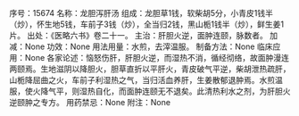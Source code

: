 序号：15674
名称：龙胆泻肝汤
组成：龙胆草1钱，软柴胡5分，小青皮1钱半（炒），怀生地5钱，车前子3钱（炒），全当归2钱，黑山栀1钱半（炒），鲜生姜1片。
出处：《医略六书》卷二十一。
主治：肝胆火逆，面肿连颐，脉数者。
加减：None
功效：None
用法用量：水煎，去滓温服。
制备方法：None
临床应用：None
各家论述：恼怒伤肝，肝胆火逆，而湿热不消，循经彻络，故面肿漫连两颐焉。生地滋阴以降胆火，胆草直折以平肝火，青皮破气平逆，柴胡泄热疏肝，山栀降屈曲之火，车前子利湿热之气，当归活血养肝，生姜散郁退肿焉。水煎温服，使火降气平，则湿热自化，而面肿连颐无不退矣。此清热利水之剂，为肝胆火逆颐肿之专方。
用药禁忌：None
附注：None
